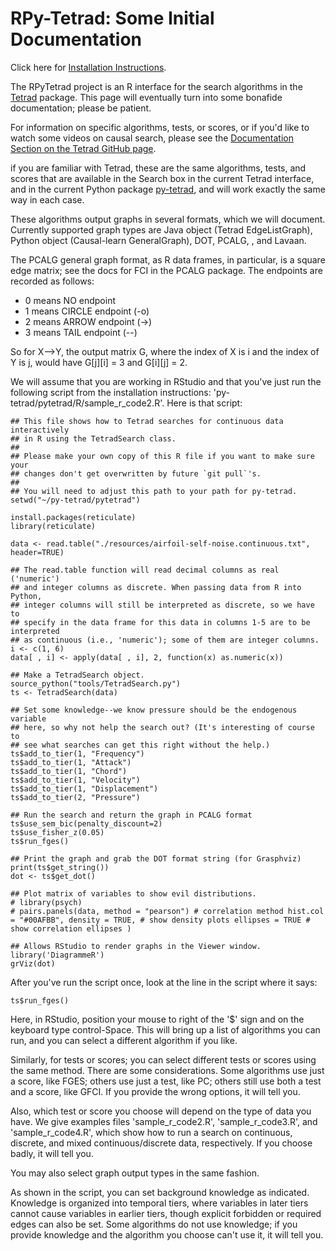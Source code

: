 # RPy-Tetrad: Some Initial Documentation

Click here for [Installation Instructions](https://github.com/cmu-phil/py-tetrad/blob/main/pytetrad/R/INSTALLATION.md).

The RPyTetrad project is an R interface for the search algorithms in the [Tetrad](https://github.com/cmu-phil/tetrad) package. This page will eventually turn into some bonafide documentation; please be patient. 

For information on specific algorithms, tests, or scores, or if you'd like to watch some videos on causal search, please see the [Documentation Section on the Tetrad GitHub page](https://github.com/cmu-phil/tetrad#documentation). 

if you are familiar with Tetrad, these are the same algorithms, tests, and scores that are available in the Search box in the current Tetrad interface, and in the current Python package [py-tetrad](https://github.com/cmu-phil/py-tetrad), and will work exactly the same way in each case.

These algorithms output graphs in several formats, which we will document. Currently supported graph types are Java object (Tetrad EdgeListGraph), Python object (Causal-learn GeneralGraph), DOT, PCALG, , and Lavaan.

The PCALG general graph format, as R data frames, in particular, is a square edge matrix; see the docs for FCI in the PCALG package. The endpoints are recorded as follows:

* 0 means NO endpoint
* 1 means CIRCLE endpoint (-o)
* 2 means ARROW endpoint (->)
* 3 means TAIL endpoint (--)

So for X-->Y, the output matrix G, where the index of X is i and the index of Y is j, would have G[j][i] = 3 and G[i][j] = 2.

We will assume that you are working in RStudio and that you've just run the following script from the installation instructions: 'py-tetrad/pytetrad/R/sample_r_code2.R'. Here is that script:
```
## This file shows how to Tetrad searches for continuous data interactively 
## in R using the TetradSearch class.
##
## Please make your own copy of this R file if you want to make sure your
## changes don't get overwritten by future `git pull`'s.
##
## You will need to adjust this path to your path for py-tetrad.
setwd("~/py-tetrad/pytetrad")

install.packages(reticulate)
library(reticulate)

data <- read.table("./resources/airfoil-self-noise.continuous.txt", header=TRUE)

## The read.table function will read decimal columns as real ('numeric')
## and integer columns as discrete. When passing data from R into Python,
## integer columns will still be interpreted as discrete, so we have to
## specify in the data frame for this data in columns 1-5 are to be interpreted
## as continuous (i.e., 'numeric'); some of them are integer columns.
i <- c(1, 6)
data[ , i] <- apply(data[ , i], 2, function(x) as.numeric(x))

## Make a TetradSearch object.
source_python("tools/TetradSearch.py")
ts <- TetradSearch(data)

## Set some knowledge--we know pressure should be the endogenous variable
## here, so why not help the search out? (It's interesting of course to
## see what searches can get this right without the help.)
ts$add_to_tier(1, "Frequency")
ts$add_to_tier(1, "Attack")
ts$add_to_tier(1, "Chord")
ts$add_to_tier(1, "Velocity")
ts$add_to_tier(1, "Displacement")
ts$add_to_tier(2, "Pressure")

## Run the search and return the graph in PCALG format
ts$use_sem_bic(penalty_discount=2)
ts$use_fisher_z(0.05)
ts$run_fges()

## Print the graph and grab the DOT format string (for Grasphviz)
print(ts$get_string())
dot <- ts$get_dot()

## Plot matrix of variables to show evil distributions.
# library(psych)
# pairs.panels(data, method = "pearson") # correlation method hist.col = "#00AFBB", density = TRUE, # show density plots ellipses = TRUE # show correlation ellipses )

## Allows RStudio to render graphs in the Viewer window.
library('DiagrammeR')
grViz(dot)
```
After you've run the script once, look at the line in the script where it says:
```
ts$run_fges()
```
Here, in RStudio, position your mouse to right of the '$' sign and on the keyboard type control-Space. This will bring up a list of algorithms you can run, and you can select a different algorithm if you like. 

Similarly, for tests or scores; you can select different tests or scores using the same method. There are some considerations. Some algorithms use just a score, like FGES; others use just a test, like PC; others still use both a test and a score, like GFCI. If you provide the wrong options, it will tell you.

Also, which test or score you choose will depend on the type of data you have. We give examples files 'sample_r_code2.R', 'sample_r_code3.R', and 'sample_r_code4.R', which show how to run a search on continuous, discrete, and mixed continuous/discrete data, respectively. If you choose badly, it will tell you.

You may also select graph output types in the same fashion.

As shown in the script, you can set background knowledge as indicated. Knowledge is organized into temporal tiers, where variables in later tiers cannot cause variables in earlier tiers, though explicit forbidden or required edges can also be set. Some algorithms do not use knowledge; if you provide knowledge and the algorithm you choose can't use it, it will tell you.


